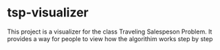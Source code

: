 # tsp-visualizer

This project is a visualizer for the class Traveling Salespeson Problem. It provides a way for people to view how the algorithim works step by step
